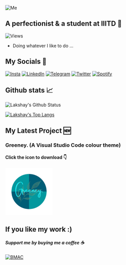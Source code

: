 ![Me](https://i.imgur.com/J7GZVnW.png)

## A perfectionist & a student at IIITD 🏫

![Views](https://komarev.com/ghpvc/?username=lakshaybhushan&style=for-the-badge&color=blue)

- Doing whatever I like to do ...

## My Socials 👥
<a href="https://www.instagram.com/lakshaybhushan"><img alt="Insta" src="https://img.shields.io/badge/Instagram-%23E4405F.svg?style=for-the-badge&logo=Instagram&logoColor=white"></a>
<a href="https://www.linkedin.com/in/lakshay-bhushan-42209920a/"><img alt="LinkedIn" src="https://img.shields.io/badge/linkedin-%230077B5.svg?style=for-the-badge&logo=linkedin&logoColor=white"></a>
<a href="https://t.me/LakshayB24/"><img alt="Telegram" src="https://img.shields.io/badge/Telegram-2CA5E0?style=for-the-badge&logo=telegram&logoColor=white"></a>
<a href="https://www.twitter.com/lakshaybhushan"><img alt="Twitter" src="https://img.shields.io/badge/Twitter-%231DA1F2.svg?style=for-the-badge&logo=Twitter&logoColor=white"></a>
<a href="https://open.spotify.com/user/amcdf5xiittevf5gl1ecjqfyu?si=cb842fdcfb9d4be5"><img alt="Spotify" src="https://img.shields.io/badge/Spotify-1ED760?style=for-the-badge&logo=spotify&logoColor=white"></a>

## Github stats 📈
![Lakshay's Github Status](https://github-readme-stats.vercel.app/api?username=lakshaybhushan&show_icons=true&theme=algolia&hide=contribs,prs)

[![Lakshay's Top Langs](https://github-readme-stats.vercel.app/api/top-langs/?username=lakshaybhushan&theme=algolia&layout=compact)](https://github.com/lakshaybhushan/github-readme-stats)

## My Latest Project 🆕
### Greeney. (A Visual Studio Code colour theme)
#### Click the icon to download 👇
<a href="https://marketplace.visualstudio.com/items?itemName=LakshayBhushan.greeney-theme&ssr=false#overview"><img alt="Greeney" src="https://github.com/lakshaybhushan/greeney-theme/blob/main/Images/Greeney.png" height ="150" width = "150"></a>

## If you like my work :)

##### Support me by buying me a coffee ☕️

<a href="https://www.buymeacoffee.com/lakshaybhushan"><img alt="BMAC" src="https://img.shields.io/badge/Buy%20Me%20a%20Coffee-ffdd00?style=for-the-badge&logo=buy-me-a-coffee&logoColor=black"></a>
